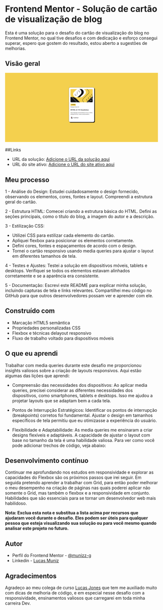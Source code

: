 # Frontend Mentor - Solução de cartão de visualização de blog

Esta é uma solução para o desafio do cartão de visualização do blog no Frontend Mentor, no qual tive desafios e com dedicação e esforço consegui superar, espero que gostem do resultado, estou aberto a sugestões de melhorias. 

## Visão geral
![alt text](./src/images/readme.png)

##Links

- URL da solução: [Adicione o URL da solução aqui](https://your-solution-url.com)
- URL do site ativo: [Adicione o URL do site ativo aqui](https://your-live-site-url.com)

## Meu processo

1 - Análise do Design: Estudei cuidadosamente o design fornecido, observando os elementos, cores, fontes e layout. Compreendi a estrutura geral do cartão.

2 - Estrutura HTML: Comecei criando a estrutura básica do HTML. Defini as seções principais, como o título do blog, a imagem do autor e a descrição.

3 - Estilização CSS:
- Utilizei CSS para estilizar cada elemento do cartão.
- Apliquei flexbox para posicionar os elementos corretamente.
- Defini cores, fontes e espaçamentos de acordo com o design.
- Tornei o cartão responsivo usando media queries para ajustar o layout em diferentes tamanhos de tela.

4 - Testes e Ajustes:
Testei a solução em dispositivos móveis, tablets e desktops.
Verifiquei se todos os elementos estavam alinhados corretamente e se a aparência era consistente.

5 - Documentação:
Escrevi este README para explicar minha solução, incluindo capturas de tela e links relevantes.
Compartilhei meu código no GitHub para que outros desenvolvedores possam ver e aprender com ele.

## Construído com

- Marcação HTML5 semântica
- Propriedades personalizadas CSS
- Flexbox e técnicas delayout responsivo
- Fluxo de trabalho voltado para dispositivos móveis

## O que eu aprendi

Trabalhar com media queries durante este desafio me proporcionou insights valiosos sobre a criação de layouts responsivos. Aqui estão algumas das lições que aprendi:

- Compreensão das necessidades dos dispositivos: Ao aplicar media queries, precisei considerar as diferentes necessidades dos dispositivos, como smartphones, tablets e desktops. Isso me ajudou a projetar layouts que se adaptam bem a cada tela.

- Pontos de Interrupção Estratégicos: Identificar os pontos de interrupção (breakpoints) corretos foi fundamental. Ajustar o design em tamanhos específicos de tela permitiu que eu otimizasse a experiência do usuário.

- Flexibilidade e Adaptabilidade: As media queries me ensinaram a criar designs flexíveis e adaptáveis. A capacidade de ajustar o layout com base no tamanho da tela é uma habilidade valiosa.
Para ver como você pode adicionar trechos de código, veja abaixo:


## Desenvolvimento contínuo

Continuar me aprofundando nos estudos em responsividade e explorar as capacidades do Flexbox são os próximos passos que irei seguir. Em seguida pretendo aprender a trabalhar com Grid, para então poder melhorar o meu desempenho na criação de páginas nas quais poderei aplicar não somente o Grid, mas também o flexbox e a responsividade em conjunto. Habilidades que são essenciais para se tornar um desenvolvedor web mais habilidoso. 




**Nota: Exclua esta nota e substitua a lista acima por recursos que ajudaram você durante o desafio. Eles podem ser úteis para qualquer pessoa que esteja visualizando sua solução ou para você mesmo quando analisar este projeto no futuro.**

## Autor

- Perfil do Frontend Mentor - [@munizz-g](https://www.frontendmentor.io/profile/munizz-g)
- Linkedin - [Lucas Muniz](https://www.linkedin.com/in/lucas-muniz-gomes-36bba0298/)


## Agradecimentos

Agradeço ao meu colega de curso [Lucas Jones](https://www.linkedin.com/in/lucasjcfreire/) que tem me auxiliado muito com dicas de melhoria de código, e em especial nesse desafio com a responsividade, ensinamentos valiosos que carregarei em toda minha carreira Dev. 